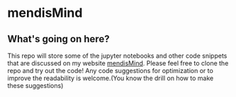 # mendisMind
## What's going on here?
This repo will store some of the jupyter notebooks and other code snippets that are discussed on my website [mendisMind](http://mendisMind.space). Please feel free to clone the repo and try out the code! Any code suggestions for optimization or to improve the readability is welcome.(You know the drill on how to make these suggestions)
